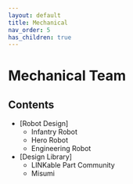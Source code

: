 ```yaml
---
layout: default
title: Mechanical
nav_order: 5
has_children: true
---
```


# Mechanical Team

<!-- The mechanical team is the backbone of our club. With over 30 members, mechanical team design, prototype and manufacture all robots. Using Solidworks, members design all mechanical parts and combine electrical parts into digital assembly that provide a platform for all other teams to perform their magic. Our ultimate goal is for members to design for manufacturing. As we utilize different manufacturing methods including 3D printing, CNC milling, Water-jet cutting, members not only gain knowledge on how to operate the machines outside of classroom, but also improve their ability to designing CAD and prepare themselves to become better engineers.

Members will also learn to design an efficient manufacturing process and perform basic failure mode analysis to prevent potential hazards and malfunctions. -->
## Contents
- [Robot Design]
    - Infantry Robot
    - Hero Robot
    - Engineering Robot
- [Design Library]
    - LINKable Part Community
    - Misumi
